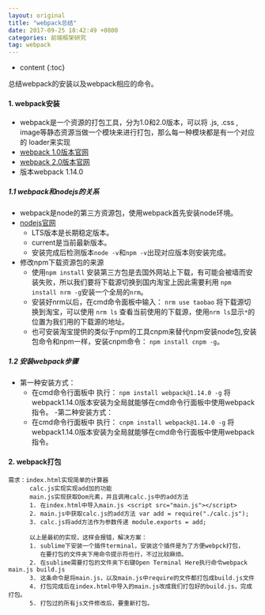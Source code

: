 ```yaml
---
layout: original
title: "webpack总结"
date: 2017-09-25 18:42:49 +0800 
categories: 前端框架研究
tag: webpack
---
```

* content
{:toc}


总结webpack的安装以及webpack相应的命令。



<!-- more -->
#### 1. webpack安装
- webpack是一个资源的打包工具，分为1.0和2.0版本，可以将 .js,  .css , image等静态资源当做一个模块来进行打包，那么每一种模块都是有一个对应的 loader来实现
- [webpack 1.0版本官网](https://webpack.github.io/docs/usage.html)
- [webpack 2.0版本官网](https://webpack.js.org/)
- 版本webpack 1.14.0

##### 1.1 webpack和nodejs的关系
- webpack是node的第三方资源包，使用webpack首先安装node环境。
- [nodejs官网](https://nodejs.org/en/)
    + LTS版本是长期稳定版本。
    + current是当前最新版本。
    + 安装完成后检测版本`node -v`和`npm -v`出现对应版本则安装完成。
- 修改npm下载资源包的来源
    + 使用`npm install` 安装第三方包是去国外网站上下载，有可能会被墙而安装失败，所以我们要将下载源切换到国内淘宝上因此需要利用 `npm install nrm -g`安装一个全局的`nrm`。
    + 安装好nrm以后，在cmd命令面板中输入： `nrm use taobao` 将下载源切换到淘宝，可以使用 `nrm ls` 查看当前使用的下载源，使用`nrm ls`显示`*`的位置为我们用的下载源的地址。
    + 也可安装淘宝提供的类似于npm的工具cnpm来替代npm安装node包,安装包命令和npm一样，安装cnpm命令： `npm install cnpm -g`。

##### 1.2 安装webpack步骤
  
- 第一种安装方式： 
    + 在cmd命令行面板中 执行： `npm install webpack@1.14.0 -g` 将webpack1.14.0版本安装为全局就能够在cmd命令行面板中使用webpack指令。
-第二种安装方式： 
    + 在cmd命令行面板中 执行： `cnpm install webpack@1.14.0 -g` 将webpack1.14.0版本安装为全局就能够在cmd命令行面板中使用webpack指令。 

#### 2. webpack打包
```
需求：index.html实现简单的计算器
      calc.js实现实现add加的功能
      main.js实现获取Dom元素，并且调用calc.js中的add方法
      1. 在index.html中导入main.js <script src="main.js"></script>
      2. main.js中获取calc.js的add方法 var add = require("./calc.js");
      3. calc.js将add方法作为参数传递 module.exports = add;

      以上是最初的实现，这样会报错，解决方案：
      1. sublime下安装一个插件terminal，安装这个插件是为了方便webpck打包，
         在要打包的文件夹下用命令提示符也行，不过比较麻烦。
      2. 在sublime需要打包的文件夹下右键Open Terminal Here执行命令webpack main.js build.js
      3. 这条命令是将main.js，以及main.js中require的文件都打包成build.js文件
      4. 打包完成后在index.html中导入的main.js改成我们打包好的build.js，完成打包。
      5. 打包过的所有js文件修改后，要重新打包。
```
